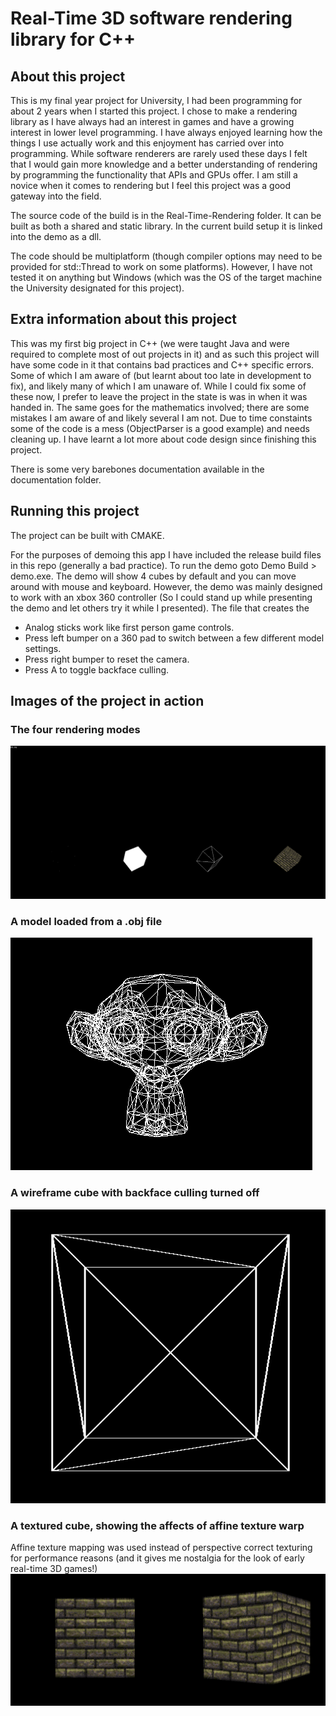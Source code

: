 # Real-Time 3D software rendering library for C++
## About this project 
This is my final year project for University, I had been programming for about 2 years when I started this project. I chose to make a rendering library as I have always had an interest in games and have a growing interest in lower level programming. I have always enjoyed learning how the things I use actually work and this enjoyment has carried over into programming. While software renderers are rarely used these days I felt that I would gain more knowledge and a better understanding of rendering by programming the functionality that APIs and GPUs offer. I am still a novice when it comes to rendering but I feel this project was a good gateway into the field.

The source code of the build is in the Real-Time-Rendering folder. It can be built as both a shared and static library. In the current build setup it is linked into the demo as a dll.

The code should be multiplatform (though compiler options may need to be provided for std::Thread to work on some platforms). However, I have not tested it on anything but Windows (which was the OS of the target machine the University  designated for this project).

## Extra information about this project 
This was my first big project in C++ (we were taught Java and were required to complete most of out projects in it) and as such this project will have some code in it that contains bad practices and C++ specific errors. Some of which I am aware of (but learnt about too late in development to fix), and likely many of which I am unaware of. While I could fix some of these now, I prefer to leave the project in the state is was in when it was handed in. The same goes for the mathematics involved; there are some mistakes I am aware of and likely several I am not. Due to time constaints some of the code is a mess (ObjectParser is a good example) and needs cleaning up. I have learnt a lot more about code design since finishing this project.

There is some very barebones documentation available in the documentation folder.

## Running this project
The project can be built with CMAKE.

For the purposes of demoing this app I have included the release build files in this repo (generally a bad practice). To run the demo goto Demo Build > demo.exe. The demo will show 4 cubes by default and you can move around with mouse and keyboard. However, the demo was mainly designed to work with an xbox 360 controller (So I could stand up while presenting the demo and let others try it while I presented). The file that creates the 

* Analog sticks work like first person game controls.
* Press left bumper on a 360 pad to switch between a few different model settings. 
* Press right bumper to reset the camera.
* Press A to toggle backface culling.

## Images of the project in action
### The four rendering modes
![](./MDimages/4cube.png)
### A model loaded from a .obj file
![](./MDimages/suzz.png)
### A wireframe cube with backface culling turned off
![](./MDimages/Cube.png)
### A textured cube, showing the affects of affine texture warp
Affine texture mapping was used instead of perspective correct texturing for performance reasons (and it gives me nostalgia for the look of early real-time 3D games!)
![](./MDimages/btexwarp.png)